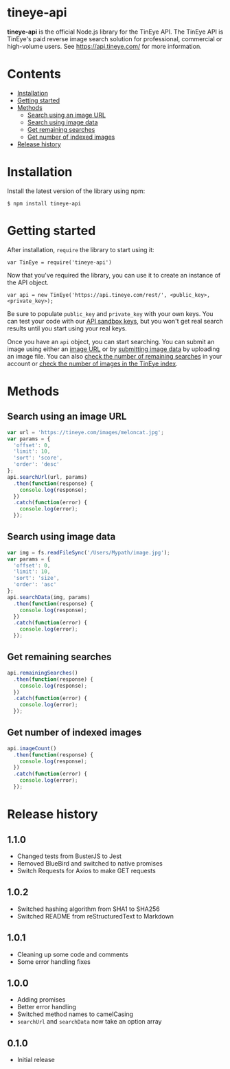 # tineye-api

**tineye-api** is the official Node.js library for the TinEye API. The TinEye API
is TinEye's paid reverse image search solution for professional, commercial or high-volume users.
See <https://api.tineye.com/> for more information.

# Contents
- [ Installation ](#installation)
- [ Getting started ](#getting-started)
- [ Methods ](#methods)
    - [ Search using an image URL ](#search-using-an-image-url)
    - [ Search using image data ](#search-using-image-data)
    - [ Get remaining searches ](#get-remaining-searches)
    - [ Get number of indexed images ](#get-number-of-indexed-images)
- [ Release history ](#release-history)


# Installation
Install the latest version of the library using npm:

```shell
$ npm install tineye-api
```

# Getting started

After installation, `require` the library to start using it:

```
var TinEye = require('tineye-api')
```

Now that you've required the library, you can use it to create an instance of the API object.

```
var api = new TinEye('https://api.tineye.com/rest/', <public_key>, <private_key>);
```

Be sure to populate `public_key` and `private_key` with your own keys. You can test your code
with our [API sandbox keys](https://services.tineye.com/developers/tineyeapi/sandbox.html), but
you won't get real search results until you start using your real keys.

Once you have an `api` object, you can start searching. You can submit an image using either an
[image URL](#search-using-an-image-url) or by [submitting image data](#search-using-image-data)
by uploading an image file. You can also [check the number of remaining searches](#get-remaining-searches)
in your account or [check the number of images in the TinEye index](#get-number-of-indexed-images).

# Methods

## Search using an image URL

```javascript
var url = 'https://tineye.com/images/meloncat.jpg';
var params = {
  'offset': 0,
  'limit': 10,
  'sort': 'score',
  'order': 'desc'
};
api.searchUrl(url, params)
  .then(function(response) {
    console.log(response);
  })
  .catch(function(error) {
    console.log(error);
  });
```

## Search using image data

```javascript
var img = fs.readFileSync('/Users/Mypath/image.jpg');
var params = {
  'offset': 0,
  'limit': 10,
  'sort': 'size',
  'order': 'asc'
};
api.searchData(img, params)
  .then(function(response) {
    console.log(response);
  })
  .catch(function(error) {
    console.log(error);
  });
```

## Get remaining searches

```javascript
api.remainingSearches()
  .then(function(response) {
    console.log(response);
  })
  .catch(function(error) {
    console.log(error);
  });
```

## Get number of indexed images

```javascript
api.imageCount()
  .then(function(response) {
    console.log(response);
  })
  .catch(function(error) {
    console.log(error);
  });
```

# Release history
## 1.1.0

* Changed tests from BusterJS to Jest
* Removed BlueBird and switched to native promises
* Switch Requests for Axios to make GET requests

## 1.0.2

* Switched hashing algorithm from SHA1 to SHA256
* Switched README from reStructuredText to Markdown

## 1.0.1

* Cleaning up some code and comments
* Some error handling fixes

## 1.0.0

* Adding promises
* Better error handling
* Switched method names to camelCasing
* `searchUrl` and `searchData` now take an option array

## 0.1.0

* Initial release
